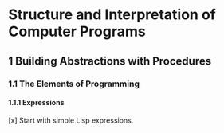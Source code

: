 # Structure and Interpretation of Computer Programs

## 1 Building Abstractions with Procedures

### 1.1 The Elements of Programming

#### 1.1.1 Expressions
[x] Start with simple Lisp expressions.